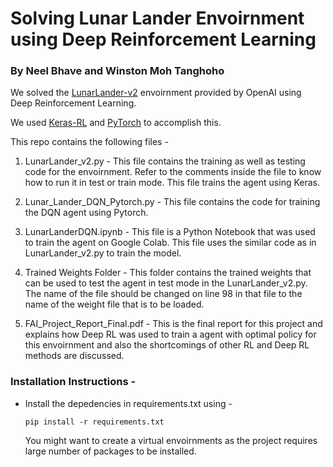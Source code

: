 # Solving Lunar Lander Envoirnment using Deep Reinforcement Learning
### By Neel Bhave and Winston Moh Tanghoho

We solved the [LunarLander-v2](https://gym.openai.com/envs/LunarLander-v2/) envoirnment provided by OpenAI using Deep Reinforcement Learning.

We used [Keras-RL](https://github.com/keras-rl/keras-rl) and [PyTorch](https://pytorch.org/) to accomplish this. 

This repo contains the following files -

1. LunarLander_v2.py - This file contains the training as well as testing code for the envoirnment. Refer to the comments inside the file to know how to run it in test or train mode. This file trains the agent using Keras.

2. Lunar_Lander_DQN_Pytorch.py - This file contains the code for training the DQN agent using Pytorch.

3. LunarLanderDQN.ipynb - This file is a Python Notebook that was used to train the agent on Google Colab. This file uses the similar code as in LunarLander_v2.py to train the model.

4. Trained Weights Folder - This folder contains the trained weights that can be used to test the agent in test mode in the LunarLander_v2.py. The name of the file should be changed on line 98 in that file to the name of the weight file that is to be loaded.

5. FAI_Project_Report_Final.pdf - This is the final report for this project and explains how Deep RL was used to train a agent with optimal policy for this envoirnment and also the shortcomings of other RL and Deep RL methods are discussed.

### Installation Instructions -

* Install the depedencies in             requirements.txt using - 
  ```
  pip install -r requirements.txt
  ```
  You might want to create a virtual envoirnments as the project requires large number of packages to be installed.

